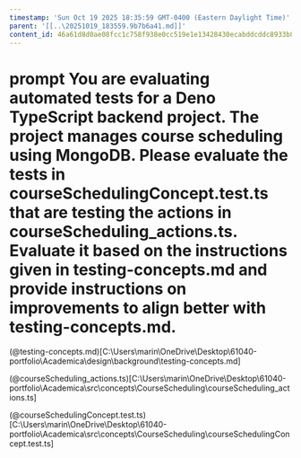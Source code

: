```yaml
---
timestamp: 'Sun Oct 19 2025 18:35:59 GMT-0400 (Eastern Daylight Time)'
parent: '[[..\20251019_183559.9b7b6a41.md]]'
content_id: 46a61d8d0ae08fcc1c758f938e0cc519e1e13428430ecabddcddc8933b871d52
---
```


# prompt You are evaluating automated tests for a **Deno TypeScript backend project**.  The project manages course scheduling using MongoDB. Please evaluate the tests in courseSchedulingConcept.test.ts that are testing the actions in courseScheduling\_actions.ts. Evaluate it based on the instructions given in testing-concepts.md and provide instructions on improvements to align better with testing-concepts.md.

(@testing-concepts.md)\[C:\Users\marin\OneDrive\Desktop\61040-portfolio\Academica\design\background\testing-concepts.md]

(@courseScheduling\_actions.ts)\[C:\Users\marin\OneDrive\Desktop\61040-portfolio\Academica\src\concepts\CourseScheduling\courseScheduling\_actions.ts]

(@courseSchedulingConcept.test.ts)\[C:\Users\marin\OneDrive\Desktop\61040-portfolio\Academica\src\concepts\CourseScheduling\courseSchedulingConcept.test.ts]

